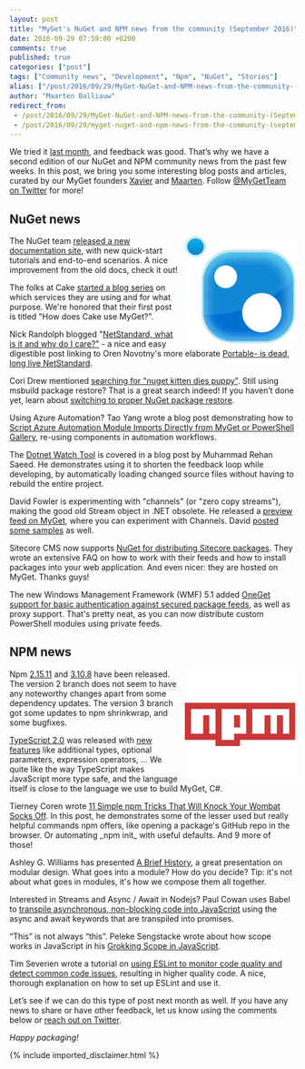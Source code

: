 ```yaml
---
layout: post
title: "MyGet's NuGet and NPM news from the community (September 2016)"
date: 2016-09-29 07:59:00 +0200
comments: true
published: true
categories: ["post"]
tags: ["Community news", "Development", "Npm", "NuGet", "Stories"]
alias: ["/post/2016/09/29/MyGet-NuGet-and-NPM-news-from-the-community-(September).aspx", "/post/2016/09/29/myget-nuget-and-npm-news-from-the-community-(september).aspx"]
author: "Maarten Balliauw"
redirect_from:
 - /post/2016/09/29/MyGet-NuGet-and-NPM-news-from-the-community-(September).aspx.html
 - /post/2016/09/29/myget-nuget-and-npm-news-from-the-community-(september).aspx.html
---
```


<p>We tried it <a href="/post/2016/08/25/MyGets-NuGet-and-NPM-news-from-the-community.aspx">last month</a>, and feedback was good. That’s why we have a second edition of our NuGet and NPM community news from the past few weeks. In this post, we bring you some interesting blog posts and articles, curated by our MyGet founders <a href="http://www.twitter.com/xavierdecoster">Xavier</a> and <a href="http://www.twitter.com/maartenballiauw">Maarten</a>. Follow <a href="http://www.twitter.com/MyGetTeam">@MyGetTeam on Twitter</a> for more!</p> <h2>NuGet news</h2> <p><a href="http://www.myget.org/nuget"><img width="195" height="194" title="NuGet news, curated by MyGet" align="right" style="border-width: 0px; margin: 0px 0px 0px 10px; padding-top: 0px; padding-right: 0px; padding-left: 0px; float: right; display: inline; background-image: none;" alt="NuGet news, curated by MyGet" src="/images/image_150.png" border="0"></a>The NuGet team <a href="http://blog.nuget.org/20160920/NuGet-Docs-GoLive.html">released a new documentation site</a>, with new quick-start tutorials and end-to-end scenarios. A nice improvement from the old docs, check it out!</p> <p>The folks at Cake <a href="http://cakebuild.net/blog/2016/08/how-does-cake-use-myget">started a blog series</a> on which services they are using and for what purpose. We're honored that their first post is titled "How does Cake use MyGet?".</p> <p>Nick Randolph blogged "<a href="http://nicksnettravels.builttoroam.com/post/2016/09/11/NetStandard-what-is-it-and-why-do-I-care.aspx">NetStandard, what is it and why do I care?"</a> - a nice and easy digestible post linking to Oren Novotny's more elaborate <a href="https://oren.codes/2016/06/23/portable-is-dead-long-live-netstandard/">Portable- is dead, long live NetStandard</a>.</p> <p>Cori Drew mentioned <a href="https://twitter.com/i/web/status/778607942253719552">searching for "nuget kitten dies puppy"</a>. Still using msbuild package restore? That is a great search indeed! If you haven’t done yet, learn about <a href="http://blog.davidebbo.com/2014/01/the-right-way-to-restore-nuget-packages.html">switching to proper NuGet package restore</a>.</p> <p>Using Azure Automation? Tao Yang wrote a blog post demonstrating how to <a href="http://blog.tyang.org/2016/09/18/scripting-azure-automation-module-imports-directly-from-myget-or-powershell-gallery">Script Azure Automation Module Imports Directly from MyGet or PowerShell Gallery</a>, re-using components in automation workflows.</p> <p>The <a href="http://rehansaeed.com/the-dotnet-watch-tool/">Dotnet Watch Tool</a> is covered in a blog post by Muhammad Rehan Saeed. He demonstrates using it to shorten the feedback loop while developing, by automatically loading changed source files without having to rebuild the entire project.</p> <p>David Fowler is experimenting with "channels" (or "zero copy streams"), making the good old Stream object in .NET obsolete. He released a <a href="https://github.com/davidfowl/Channels/blob/master/README.md#myget-feed">preview feed on MyGet</a>, where you can experiment with Channels. David <a href="https://github.com/davidfowl/Channels/tree/master/samples/Channels.Samples">posted some samples</a> as well.</p> <p>Sitecore CMS now supports <a href="https://doc.sitecore.net/sitecore_experience_platform/82/developing/developing_with_sitecore/sitecore_public_nuget_packages_faq">NuGet for distributing Sitecore packages</a>. They wrote an extensive FAQ on how to work with their feeds and how to install packages into your web application. And even nicer: they are hosted on MyGet. Thanks guys!</p> <p>The new Windows Management Framework (WMF) 5.1 added <a href="https://github.com/OneGet/oneget/issues/1#issuecomment-239949911">OneGet support for basic authentication against secured package feeds</a>, as well as proxy support. That's pretty neat, as you can now distribute custom PowerShell modules using private feeds.</p> <h2>NPM news</h2> <p><a href="http://www.myget.org/npm"><img width="195" height="195" title="NPM news, curated by MyGet" align="right" style="border-width: 0px; margin: 0px 0px 0px 10px; padding-top: 0px; padding-right: 0px; padding-left: 0px; float: right; display: inline; background-image: none;" alt="NPM news, curated by MyGet" src="/images/image_151.png" border="0"></a>Npm <a href="https://github.com/npm/npm/releases/tag/v2.15.11">2.15.11</a> and <a href="https://github.com/npm/npm/releases/tag/v3.10.8">3.10.8</a> have been released. The version 2 branch does not seem to have any noteworthy changes apart from some dependency updates. The version 3 branch got some updates to npm shrinkwrap, and some bugfixes.</p> <p><a href="https://blogs.msdn.microsoft.com/typescript/2016/09/22/announcing-typescript-2-0/">TypeScript 2.0</a> was released with <a href="https://github.com/Microsoft/TypeScript/wiki/What%27s-new-in-TypeScript">new features</a> like additional types, optional parameters, expression operators, ... We quite like the way TypeScript makes JavaScript more type safe, and the language itself is close to the language we use to build MyGet, C#.</p> <p>Tierney Coren wrote <a href="https://nodesource.com/blog/eleven-npm-tricks-that-will-knock-your-wombat-socks-off/">11 Simple npm Tricks That Will Knock Your Wombat Socks Off</a>. In this post, he demonstrates some of the lesser used but really helpful commands npm offers, like opening a package's GitHub repo in the browser. Or automating _npm init_ with useful defaults. And 9 more of those!</p> <p>Ashley G. Williams has presented <a href="http://ashleygwilliams.github.io/a-brief-history">A Brief History</a>, a great presentation on modular design. What goes into a module? How do you decide? Tip: it's not about what goes in modules, it's how we compose them all together.</p> <p>Interested in Streams and Async / Await in Nodejs? Paul Cowan uses Babel to <a href="http://www.thesoftwaresimpleton.com/blog/2016/09/10/async-await/">transpile asynchronous, non-blocking code into JavaScript</a> using the async and await keywords that are transpiled into promises.</p> <p>“This” is not always “this”. Peleke Sengstacke wrote about how scope works in JavaScript in his <a href="https://code.tutsplus.com/tutorials/grokking-scope-in-javascript--cms-26259">Grokking Scope in JavaScript</a>.</p> <p>Tim Severien wrote a tutorial on <a href="https://www.sitepoint.com/up-and-running-with-eslint-the-pluggable-javascript-linter/">using ESLint to monitor code quality and detect common code issues</a>, resulting in higher quality code. A nice, thorough explanation on how to set up ESLint and use it.</p> <p>Let’s see if we can do this type of post next month as well. If you have any news to share or have other feedback, let us know using the comments below or <a href="http://www.twitter.com/MyGetTeam">reach out on Twitter</a>.</p> <p><em>Happy packaging!</em></p>

{% include imported_disclaimer.html %}


